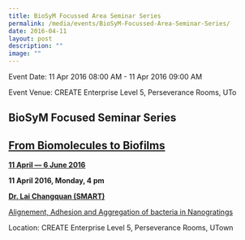 ```yaml
---
title: BioSyM Focussed Area Seminar Series
permalink: /media/events/BioSyM-Focussed-Area-Seminar-Series/
date: 2016-04-11
layout: post
description: ""
image: ""
---
```

Event Date: 11 Apr 2016 08:00 AM - 11 Apr 2016 09:00 AM

Event Venue: CREATE Enterprise Level 5, Perseverance Rooms, UTo

BioSyM Focused Seminar Series 
------------------------------

[From Biomolecules to Biofilms](http://web.mit.edu/smart/research/biosym/Biomolecules%20to%20biofilms.pdf)
----------------------------------------------------------------------------------------------------------

[**11 April — 6 June 2016**](http://web.mit.edu/smart/research/biosym/Biomolecules%20to%20biofilms.pdf)**[  
](http://web.mit.edu/smart/research/biosym/Computational%20Seminar%20Series.pdf)**

**11 April 2016, Monday, 4 pm**

**[Dr. Lai Changquan (SMART)  
](http://web.mit.edu/smart/research/biosym/Dr%20Lai%20Chanquan.pdf)**

[Alignement, Adhesion and Aggregation of bacteria in Nanogratings](http://web.mit.edu/smart/research/biosym/Dr%20Lai%20Chanquan.pdf)

Location: CREATE Enterprise Level 5, Perseverance Rooms, UTown
